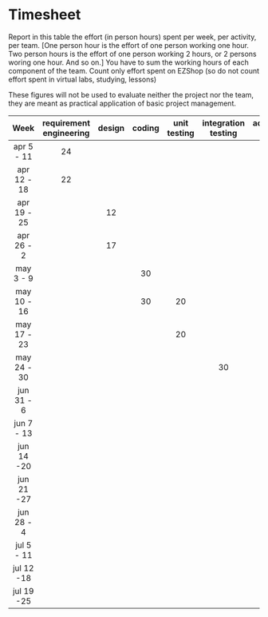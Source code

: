 # Timesheet

Report in this table the effort (in person hours) spent per week, per activity, per team. 
[One person hour is the effort of one person working one hour.
Two person hours is the effort of one person working 2 hours, or 2 persons woring one hour. And so on.]
You have to sum the working hours of each component of the team.
Count only effort spent on EZShop (so do not count effort spent in virtual labs, studying, lessons)

These figures will not be used to evaluate neither the project nor the team, they are meant as practical application of basic project management.

| Week | requirement engineering | design | coding | unit testing | integration testing | acceptance testing | management | git maven |
|:-----------:|:--------:|:-----------:|:-----------:|:----------:|:------------:|:---------------:|:-------------:|:--------------:|
| apr 5 - 11 | 24 | | | | | | | |
| apr 12 - 18| 22 | | | | | | | |
| apr 19 - 25| | 12 | | | | | | |
| apr 26 - 2 | | 17 | | | | | | |
| may 3 - 9  | |  | 30 | | | | | |
| may 10 - 16| |  | 30 | 20 | | | | |
| may 17 - 23| | | | 20 | | | | |
| may 24 - 30| | | | | 30 | | | |
| jun 31 - 6 | | | | | | 14 | | |
| jun 7 - 13 | | | | | | | | |
| jun 14 -20 | | | | | | | | |
| jun 21 -27 | | | | | | | | |
| jun 28 - 4 | | | | | | | | |
| jul 5 - 11 | | | | | | | | |
| jul 12 -18 | | | | | | | | |
| jul 19 -25 | | | | | | | | |


